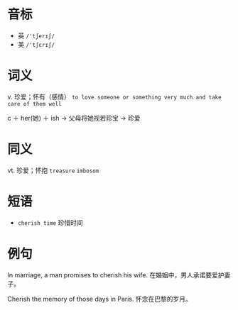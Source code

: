 # 音标

- 英 `/'tʃerɪʃ/`
- 美 `/'tʃɛrɪʃ/`

# 词义

v. 珍爱；怀有（感情）
`to love someone or something very much and take care of them well`



c ＋ her(她) ＋ ish → 父母将她视若珍宝 → 珍爱

# 同义

vt. 珍爱；怀抱
`treasure` `imbosom`

# 短语

- `cherish time` 珍惜时间

# 例句

In marriage, a man promises to cherish his wife.
在婚姻中，男人承诺要爱护妻子。

Cherish the memory of those days in Paris.
怀念在巴黎的岁月。


